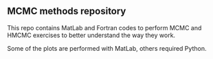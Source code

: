 ## MCMC methods repository

This repo contains MatLab and Fortran codes
to perform MCMC and HMCMC exercises to 
better understand the way they work.

Some of the plots are performed with MatLab, 
others required Python.


